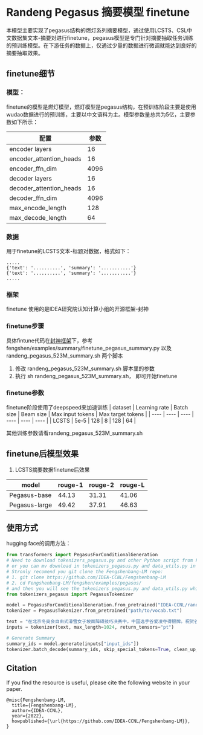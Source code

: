 # Randeng Pegasus 摘要模型 finetune

本模型主要实现了pegasus结构的燃灯系列摘要模型，通过使用LCSTS、CSL中文数据集文本-摘要对进行finetune，pegasus模型是专门针对摘要抽取任务训练的预训练模型。在下游任务的数据上，仅通过少量的数据进行微调就能达到良好的摘要抽取效果。

## finetune细节

### 模型：

finetune的模型是燃灯模型，燃灯模型是pegasus结构，在预训练阶段主要是使用wudao数据进行的预训练，主要以中文语料为主。模型参数量总共为5亿，主要参数如下所示：

| 配置 | 参数 |
| ---- | ---- |
| encoder layers | 16 |
| encoder_attention_heads | 16 |
| encoder_ffn_dim | 4096 |
| decoder layers | 16 |
| decoder_attention_heads| 16 |
| decoder_ffn_dim | 4096 |
| max_encode_length | 128 |
| max_decode_length | 64 |

### 数据

用于finetune的LCSTS文本-标题对数据，格式如下：
```
.....
{'text': '..........', 'summary': '...........'}
{'text': '..........', 'summary': '...........'}
.....
```

### 框架

finetune 使用的是IDEA研究院认知计算小组的开源框架-封神

### finetune步骤

具体fintune代码在[封神框架](https://github.com/IDEA-CCNL/Fengshenbang-LM/tree/hf-ds)下，参考fengshen/examples/summary/finetune_pegasus_summary.py 以及 randeng_pegasus_523M_summary.sh 两个脚本

1. 修改 randeng_pegasus_523M_summary.sh 脚本里的参数
2. 执行 sh randeng_pegasus_523M_summary.sh， 即可开始finetune


### finetune参数

finetune阶段使用了deepspeed来加速训练
| dataset | Learning rate | Batch size | Beam size |  Max input tokens | Max target tokens |
| ---- | ---- | ---- | ---- | ---- | ---- |
| LCSTS | 5e-5 | 128 | 8 | 128 | 64 |

其他训练参数请看randeng_pegasus_523M_summary.sh


## finetune后模型效果

1. LCSTS摘要数据finetune后效果

| model | rouge-1 | rouge-2 | rouge-L |
| ---- | ---- | ---- | ---- |
| Pegasus-base  | 44.13 | 31.31 | 41.06 | 
| Pegasus-large | 49.42 | 37.91 | 46.63 |


## 使用方式

hugging face的调用方法：
```python
from transformers import PegasusForConditionalGeneration
# Need to download tokenizers_pegasus.py and other Python script from Fengshenbang-LM github repo in advance,
# or you can mv download in tokenizers_pegasus.py and data_utils.py in https://huggingface.co/IDEA-CCNL/Randeng_Pegasus_238M_Summary/tree/main
# Stronly recomend you git clone the Fengshenbang-LM repo:
# 1. git clone https://github.com/IDEA-CCNL/Fengshenbang-LM
# 2. cd Fengshenbang-LM/fengshen/examples/pegasus/
# and then you will see the tokenizers_pegasus.py and data_utils.py which are needed by pegasus model
from tokenizers_pegasus import PegasusTokenizer

model = PegasusForConditionalGeneration.from_pretrained("IDEA-CCNL/randeng_pegasus_238M_summary")
tokenizer = PegasusTokenizer.from_pretrained("path/to/vocab.txt")

text = "在北京冬奥会自由式滑雪女子坡面障碍技巧决赛中，中国选手谷爱凌夺得银牌。祝贺谷爱凌！今天上午，自由式滑雪女子坡面障碍技巧决赛举行。决赛分三轮进行，取选手最佳成绩排名决出奖牌。第一跳，中国选手谷爱凌获得69.90分。在12位选手中排名第三。完成动作后，谷爱凌又扮了个鬼脸，甚是可爱。第二轮中，谷爱凌在道具区第三个障碍处失误，落地时摔倒。获得16.98分。网友：摔倒了也没关系，继续加油！在第二跳失误摔倒的情况下，谷爱凌顶住压力，第三跳稳稳发挥，流畅落地！获得86.23分！此轮比赛，共12位选手参赛，谷爱凌第10位出场。网友：看比赛时我比谷爱凌紧张，加油！"
inputs = tokenizer(text, max_length=1024, return_tensors="pt")

# Generate Summary
summary_ids = model.generate(inputs["input_ids"])
tokenizer.batch_decode(summary_ids, skip_special_tokens=True, clean_up_tokenization_spaces=False)[0]


```

## Citation
If you find the resource is useful, please cite the following website in your paper.
```
@misc{Fengshenbang-LM,
  title={Fengshenbang-LM},
  author={IDEA-CCNL},
  year={2022},
  howpublished={\url{https://github.com/IDEA-CCNL/Fengshenbang-LM}},
}
```